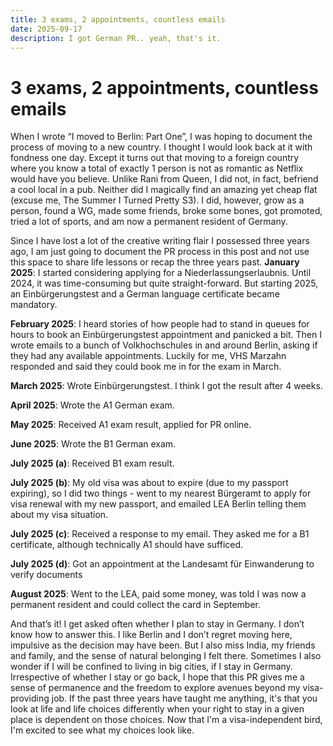 ```yaml
---
title: 3 exams, 2 appointments, countless emails
date: 2025-09-17
description: I got German PR.. yeah, that's it.
---
```


# 3 exams, 2 appointments, countless emails

When I wrote “I moved to Berlin: Part One”, I was hoping to document the process of moving to a new country. I thought I would look back at it with fondness one day. Except it turns out that moving to a foreign country where you know a total of exactly 1 person is not as romantic as Netflix would have you believe. Unlike Rani from Queen, I did not, in fact, befriend a cool local in a pub. Neither did I magically find an amazing yet cheap flat (excuse me, The Summer I Turned Pretty S3). I did, however, grow as a person, found a WG, made some friends, broke some bones, got promoted, tried a lot of sports, and am now a permanent resident of Germany.

Since I have lost a lot of the creative writing flair I possessed three years ago, I am just going to document the PR process in this post and not use this space to share life lessons or recap the three years past.
**January 2025**: I started considering applying for a Niederlassungserlaubnis. Until 2024, it was time-consuming but quite straight-forward. But starting 2025, an Einbürgerungstest and a German language certificate became mandatory.

**February 2025**: I heard stories of how people had to stand in queues for hours to book an Einbürgerungstest appointment and panicked a bit. Then I wrote emails to a bunch of Volkhochschules in and around Berlin, asking if they had any available appointments. Luckily for me, VHS Marzahn responded and said they could book me in for the exam in March.

**March 2025**: Wrote Einbürgerungstest. I think I got the result after 4 weeks.

**April 2025**: Wrote the A1 German exam.

**May 2025**: Received A1 exam result, applied for PR online.

**June 2025**: Wrote the B1 German exam.

**July 2025 (a)**: Received B1 exam result.

**July 2025 (b)**: My old visa was about to expire (due to my passport expiring), so I did two things - went to my nearest Bürgeramt to apply for visa renewal with my new passport, and emailed LEA Berlin telling them about my visa situation.

**July 2025 (c)**: Received a response to my email. They asked me for a B1 certificate, although technically A1 should have sufficed.

**July 2025 (d)**: Got an appointment at the Landesamt für Einwanderung to verify documents

**August 2025**: Went to the LEA, paid some money, was told I was now a permanent resident and could collect the card in September.

And that’s it! I get asked often whether I plan to stay in Germany. I don’t know how to answer this. I like Berlin and I don’t regret moving here, impulsive as the decision may have been. But I also miss India, my friends and family, and the sense of natural belonging I felt there. Sometimes I also wonder if I will be confined to living in big cities, if I stay in Germany. Irrespective of whether I stay or go back, I hope that this PR gives me a sense of permanence and the freedom to explore avenues beyond my visa-providing job. If the past three years have taught me anything, it's that you look at life and life choices differently when your right to stay in a given place is dependent on those choices. Now that I'm a visa-independent bird, I'm excited to see what my choices look like.